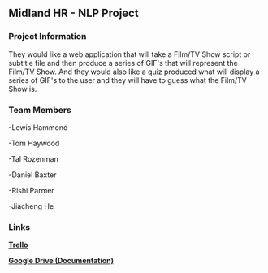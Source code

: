 ## Midland HR - NLP Project ##
### Project Information ###
They would like a web application that will take a Film/TV Show script or subtitle file and then produce a series of GIF's that will represent the Film/TV Show. And they would also like a quiz produced what will display a series of GIF's to the user and they will have to guess what the Film/TV Show is.


### Team Members ###
-Lewis Hammond


-Tom Haywood


-Tal Rozenman


-Daniel Baxter


-Rishi Parmer


-Jiacheng He


### Links ###
[**Trello**](https://trello.com/team3313)


[**Google Drive (Documentation)**](https://drive.google.com/open?id=0B2wThCZBBrSxUXpvbTRhSUp4T1k)

